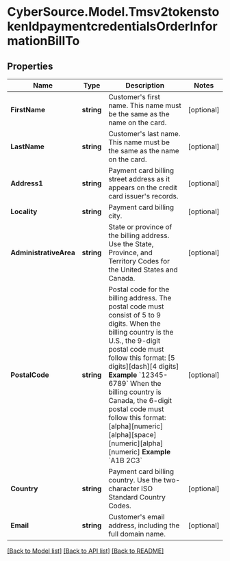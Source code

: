 # CyberSource.Model.Tmsv2tokenstokenIdpaymentcredentialsOrderInformationBillTo
## Properties

Name | Type | Description | Notes
------------ | ------------- | ------------- | -------------
**FirstName** | **string** | Customer&#39;s first name. This name must be the same as the name on the card.  | [optional] 
**LastName** | **string** | Customer&#39;s last name. This name must be the same as the name on the card.  | [optional] 
**Address1** | **string** | Payment card billing street address as it appears on the credit card issuer&#39;s records.  | [optional] 
**Locality** | **string** | Payment card billing city.  | [optional] 
**AdministrativeArea** | **string** | State or province of the billing address. Use the State, Province, and Territory Codes for the United States and Canada.  | [optional] 
**PostalCode** | **string** | Postal code for the billing address. The postal code must consist of 5 to 9 digits.  When the billing country is the U.S., the 9-digit postal code must follow this format: [5 digits][dash][4 digits]  **Example** &#x60;12345-6789&#x60;  When the billing country is Canada, the 6-digit postal code must follow this format: [alpha][numeric][alpha][space][numeric][alpha][numeric]  **Example** &#x60;A1B 2C3&#x60;  | [optional] 
**Country** | **string** | Payment card billing country. Use the two-character ISO Standard Country Codes.  | [optional] 
**Email** | **string** | Customer&#39;s email address, including the full domain name.  | [optional] 

[[Back to Model list]](../README.md#documentation-for-models) [[Back to API list]](../README.md#documentation-for-api-endpoints) [[Back to README]](../README.md)

